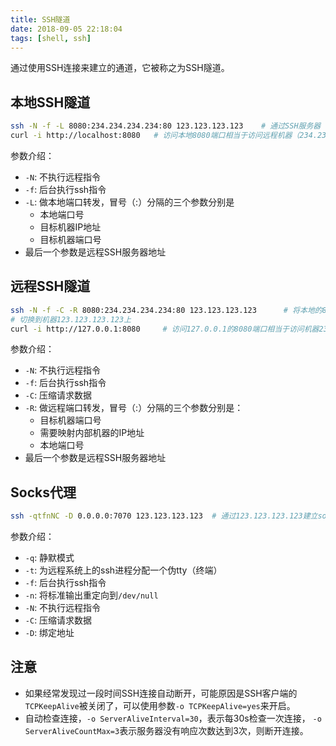 ```yaml
---
title: SSH隧道
date: 2018-09-05 22:18:04
tags: [shell, ssh]
---
```


通过使用SSH连接来建立的通道，它被称之为SSH隧道。

## 本地SSH隧道

```bash
ssh -N -f -L 8080:234.234.234.234:80 123.123.123.123    # 通过SSH服务器（123.123.123.123）将远程机器（234.234.234.234）的80端口映射到本地8080端口
curl -i http://localhost:8080   # 访问本地8080端口相当于访问远程机器（234.234.234.234）的80端口
```

参数介绍：

* `-N`: 不执行远程指令
* `-f`: 后台执行ssh指令
* `-L`: 做本地端口转发，冒号（:）分隔的三个参数分别是
    - 本地端口号
    - 目标机器IP地址
    - 目标机器端口号
* 最后一个参数是远程SSH服务器地址

## 远程SSH隧道

```bash
ssh -N -f -C -R 8080:234.234.234.234:80 123.123.123.123      # 将本地的80端口映射到远程服务器（123.123.123.123）的8080端口
# 切换到机器123.123.123.123上
curl -i http://127.0.0.1:8080     # 访问127.0.0.1的8080端口相当于访问机器234.234.234.234的80端口
```

参数介绍：

* `-N`: 不执行远程指令
* `-f`: 后台执行ssh指令
* `-C`: 压缩请求数据
* `-R`: 做远程端口转发，冒号（:）分隔的三个参数分别是：
    - 目标机器端口号
    - 需要映射内部机器的IP地址
    - 本地端口号
* 最后一个参数是远程SSH服务器地址

## Socks代理

```bash
ssh -qtfnNC -D 0.0.0.0:7070 123.123.123.123  # 通过123.123.123.123建立socks代理，并绑定到0.0.0.0的7070端口上
```

参数介绍：

* `-q`: 静默模式
* `-t`: 为远程系统上的ssh进程分配一个伪tty（终端）
* `-f`: 后台执行ssh指令
* `-n`: 将标准输出重定向到`/dev/null`
* `-N`: 不执行远程指令
* `-C`: 压缩请求数据
* `-D`: 绑定地址

## 注意

* 如果经常发现过一段时间SSH连接自动断开，可能原因是SSH客户端的`TCPKeepAlive`被关闭了，可以使用参数`-o TCPKeepAlive=yes`来开启。
* 自动检查连接，`-o ServerAliveInterval=30`，表示每30s检查一次连接，
  `-o ServerAliveCountMax=3`表示服务器没有响应次数达到3次，则断开连接。
